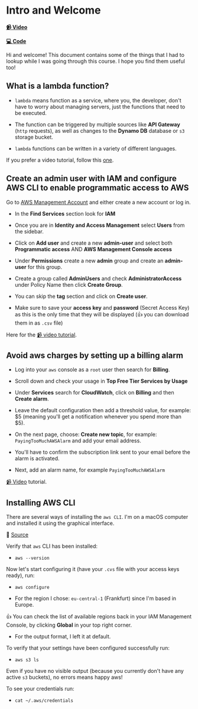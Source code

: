 # Intro and Welcome

**[📹 Video](https://egghead.io/lessons/aws-build-and-deploy-a-sample-aws-cloud-development-kit-stack-to-aws)**

**[💻 Code](https://github.com/tlakomy/egghead-aws-cdk-workshop)**

Hi and welcome! This document contains some of the things that I had to lookup while I was going through this course. I hope you find them useful too!

## What is a lambda function?

* `lambda` means function as a service, where you, the developer, don't have to worry about managing servers, just the functions that need to be executed.

* The function can be triggered by multiple sources like **API Gateway** (`http` requests), as well as changes to the **Dynamo DB** database or `s3` storage bucket.

* `lambda` functions can be written in a variety of different languages.

If you prefer a video tutorial, follow this [one](https://egghead.io/lessons/aws-wtf-is-aws-lambda).

## Create an admin user with IAM and configure AWS CLI to enable programmatic access to AWS

Go to [AWS Management Account](https://aws.amazon.com/console/) and either create a new account or log in.

* In the **Find Services** section look for **IAM**

* Once you are in **Identity and Access Management** select **Users** from the sidebar.

* Click on **Add user** and create a new **admin-user** and select both **Programmatic access** AND **AWS Management Console access**

* Under **Permissions** create a new **admin** group and create an **admin-user** for this group.

* Create a group called **AdminUsers** and check **AdministratorAccess** under Policy Name then click **Create Group**.

* You can skip the **tag** section and click on **Create user**.

* Make sure to save your **access key** and **password** (Secret Access Key) as this is the only time that they will be displayed (👍 you can download them in as `.csv` file)

Here for the [📹 video tutorial](https://egghead.io/lessons/egghead-create-an-admin-user-with-iam-and-configure-aws-cli-to-enable-programmatic-access-to-aws).

## Avoid aws charges by setting up a billing alarm

* Log into your `aws` console as a `root` user then search for **Billing**.

* Scroll down and check your usage in **Top Free Tier Services by Usage**

* Under **Services** search for **CloudWatch**, click on **Billing** and then **Create alarm**.

* Leave the default configuration then add a threshold value, for example: $5 (meaning you'll get a notification whenever you spend more than $5).

* On the next page, choose: **Create new topic**, for example: `PayingTooMuchAWSAlarm` and add your email address.

* You'll have to confirm the subscription link sent to your email before the alarm is activated.

* Next, add an alarm name, for example `PayingTooMuchAWSAlarm`

[📹 Video](https://egghead.io/lessons/aws-review-billing-dashboard-and-set-up-a-billing-alarm-to-avoid-paying-too-much-for-aws?pl=use-aws-billing-cost-management-dashboard-to-keep-your-aws-bill-to-minimum-ff0f) tutorial.

## Installing AWS CLI

There are several ways of installing the `aws CLI`. I'm on a macOS computer and installed it using the graphical interface.

🤔 [Source](https://docs.aws.amazon.com/cli/latest/userguide/install-cliv2.html)

Verify that `aws` CLI has been installed:

* `aws --version`

Now let's start configuring it (have your `.cvs` file with your access keys ready), run:

* `aws configure`

* For the region I chose: `eu-central-1` (Frankfurt) since I'm based in Europe.

👍 You can check the list of available regions back in your IAM Management Console, by clicking **Global** in your top right corner.

* For the output format, I left it at default.

To verify that your settings have been configured successfully run:

* `aws s3 ls`

Even if you have no visible output (because you currently don't have any active `s3` buckets), no errors means happy aws!

To see your credentials run:

* `cat ~/.aws/credentials`
